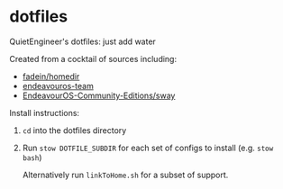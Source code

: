 # dotfiles

QuietEngineer's dotfiles: just add water

Created from a cocktail of sources including:

- [fadein/homedir](https://github.com/fadein/dotbash/)
- [endeavouros-team](https://github.com/endeavouros-team)
- [EndeavourOS-Community-Editions/sway](https://github.com/EndeavourOS-Community-Editions/sway)

Install instructions:

1. `cd` into the dotfiles directory
2. Run `stow DOTFILE_SUBDIR` for each set of configs to install (e.g. `stow bash`)

   Alternatively run `linkToHome.sh` for a subset of support.
